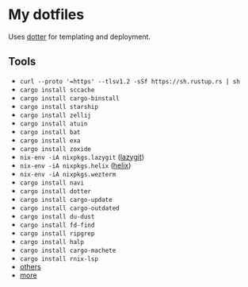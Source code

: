 # My dotfiles

Uses [dotter](https://github.com/SuperCuber/dotter) for templating and deployment.

## Tools

- `curl --proto '=https' --tlsv1.2 -sSf https://sh.rustup.rs | sh`
- `cargo install sccache`
- `cargo install cargo-binstall`
- `cargo install starship`
- `cargo install zellij`
- `cargo install atuin`
- `cargo install bat`
- `cargo install exa`
- `cargo install zoxide`
- `nix-env -iA nixpkgs.lazygit` ([lazygit](https://github.com/jesseduffield/lazygit))
- `nix-env -iA nixpkgs.helix` ([helix](https://github.com/helix-editor/helix))
- `nix-env -iA nixpkgs.wezterm`
- `cargo install navi`
- `cargo install dotter`
- `cargo install cargo-update`
- `cargo install cargo-outdated`
- `cargo install du-dust`
- `cargo install fd-find`
- `cargo install ripgrep`
- `cargo install halp`
- `cargo install cargo-machete`
- `cargo install rnix-lsp`
- [others](https://dev.to/deepu105/rust-easy-modern-cross-platform-command-line-tools-to-supercharge-your-terminal-4dd3)
- [more](https://github.com/TaKO8Ki/awesome-alternatives-in-rust)
